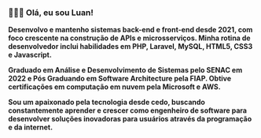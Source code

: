 ### 👨🏻‍💻 Olá, eu sou Luan!
<!-- <img src="/avatar.png" alt="header - imagem banner para github (Luan Costa)"> -->

__Desenvolvo e mantenho sistemas back-end e front-end desde 2021, com foco crescente na construção de APIs e microsserviços. Minha rotina de desenvolvedor inclui habilidades em PHP, Laravel, MySQL, HTML5, CSS3 e Javascript.__

__Graduado em Análise e Desenvolvimento de Sistemas pelo SENAC em 2022 e Pós Graduando em Software Architecture pela FIAP. Obtive certificações em computação em nuvem pela Microsoft e AWS.__

__Sou um apaixonado pela tecnologia desde cedo, buscando constantemente aprender e crescer como engenheiro de software para desenvolver soluções inovadoras para usuários através da programação e da internet.__
